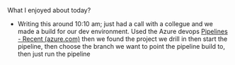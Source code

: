 What I enjoyed about today?
- Writing this around 10:10 am; just had a call with a collegue and we made a build for our dev environment. Used the Azure devops [Pipelines - Recent (azure.com)](https://dev.azure.com/outsurance/OUTvest/_build) then we found the project we drill in then start the pipeline, then choose the branch we want to point the pipeline build to, then just run the pipeline